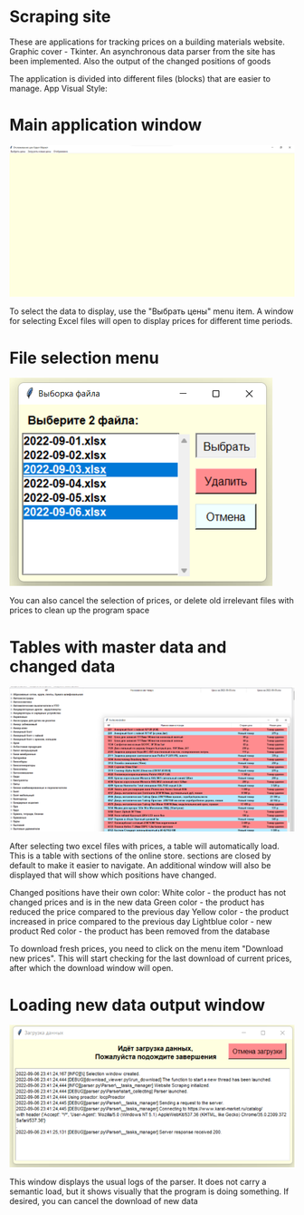 # Scraping site
These are applications for tracking prices on a building materials website. Graphic cover - Tkinter.
An asynchronous data parser from the site has been implemented.
Also the output of the changed positions of goods

The application is divided into different files (blocks) that are easier to manage.
App Visual Style:                                                                                                        
# Main application window                                                            
![Alt text](https://github.com/FeltsAzn/Karat_prices/blob/master/ScreenShots/main_menu.png)

To select the data to display, use the "Выбрать цены" menu item.
A window for selecting Excel files will open to display prices for different time periods. 

# File selection menu                                                            
![Alt text](https://github.com/FeltsAzn/Karat_prices/blob/master/ScreenShots/select_menu_view.png)

You can also cancel the selection of prices, or delete old irrelevant files with prices to clean up the program space

# Tables with master data and changed data                                                            
![Alt text](https://github.com/FeltsAzn/Karat_prices/blob/master/ScreenShots/table_view.png)

After selecting two excel files with prices, a table will automatically load. This is a table with sections of the online store. sections are closed by default to make it easier to navigate. An additional window will also be displayed that will show which positions have changed.

Changed positions have their own color:
White color - the product has not changed prices and is in the new data
Green color - the product has reduced the price compared to the previous day
Yellow color - the product increased in price compared to the previous day
Lightblue color - new product
Red color - the product has been removed from the database

To download fresh prices, you need to click on the menu item "Download new prices". This will start checking for the last download of current prices, after which the download window will open.

# Loading new data output window                                                            
![Alt text](https://github.com/FeltsAzn/Karat_prices/blob/master/ScreenShots/download_view.png)

This window displays the usual logs of the parser. It does not carry a semantic load, but it shows visually that the program is doing something. If desired, you can cancel the download of new data



